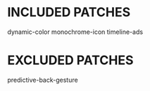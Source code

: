 # INCLUDED PATCHES
dynamic-color
monochrome-icon
timeline-ads
# EXCLUDED PATCHES
predictive-back-gesture
